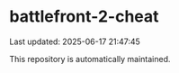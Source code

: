 # battlefront-2-cheat

Last updated: 2025-06-17 21:47:45

This repository is automatically maintained.
